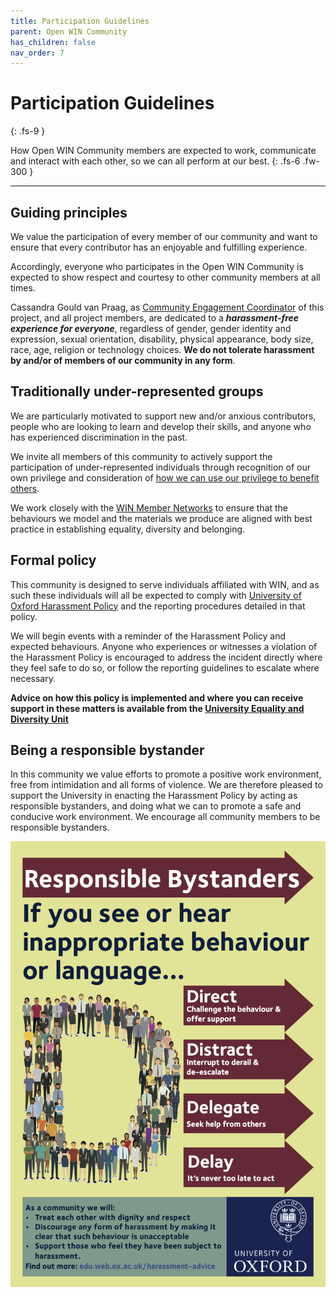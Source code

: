 ```yaml
---
title: Participation Guidelines
parent: Open WIN Community
has_children: false
nav_order: 7
---
```


# Participation Guidelines
{: .fs-9 }

How Open WIN Community members are expected to work, communicate and interact with each other, so we can all perform at our best.
{: .fs-6 .fw-300 }

---

## Guiding principles
We value the participation of every member of our community and want to ensure that every contributor has an enjoyable and fulfilling experience.

Accordingly, everyone who participates in the Open WIN Community is expected to show respect and courtesy to other community members at all times.

Cassandra Gould van Praag, as [Community Engagement Coordinator](https://cassgvp.github.io/WIN-Open-Neuroimaging-Community/docs/community/community-who.html#community-coordinator---cassandra-gould-van-praag-sheher) of this project, and all project members, are dedicated to a ***harassment-free experience for everyone***, regardless of gender, gender identity and expression, sexual orientation, disability, physical appearance, body size, race, age, religion or technology choices. **We do not tolerate harassment by and/or of members of our community in any form**.

## Traditionally under-represented groups
We are particularly motivated to support new and/or anxious contributors, people who are looking to learn and develop their skills, and anyone who has experienced discrimination in the past.

We invite all members of this community to actively support the participation of under-represented individuals through recognition of our own privilege and consideration of [how we can use our privilege to benefit others](https://www.ucl.ac.uk/chemical-engineering/edi/better-allies/understand-your-privilege-and-use-it-good).

We work closely with the [WIN Member Networks](https://www.win.ox.ac.uk/about/edi/member-networks) to ensure that the behaviours we model and the materials we produce are aligned with best practice in establishing equality, diversity and belonging.

## Formal policy
This community is designed to serve individuals affiliated with WIN, and as such these individuals will all be expected to comply with [University of Oxford Harassment Policy](https://edu.admin.ox.ac.uk/harassment-policy) and the reporting procedures detailed in that policy.

We will begin events with a reminder of the Harassment Policy and expected behaviours. Anyone who experiences or witnesses a violation of the Harassment Policy is encouraged to address the incident directly where they feel safe to do so, or follow the reporting guidelines to escalate where necessary.

**Advice on how this policy is implemented and where you can receive support in these matters is available from the [University Equality and Diversity Unit](https://edu.web.ox.ac.uk/harassment-advice)**

## Being a responsible bystander
In this community we value efforts to promote a positive work environment, free from intimidation and all forms of violence. We are therefore pleased to support the University in enacting the Harassment Policy by acting as responsible bystanders, and doing what we can to promote a safe and conducive work environment. We encourage all community members to be responsible bystanders.

![responsible-bystander-pdf](../img/img-responsiblebystanderposterpdf.png)
